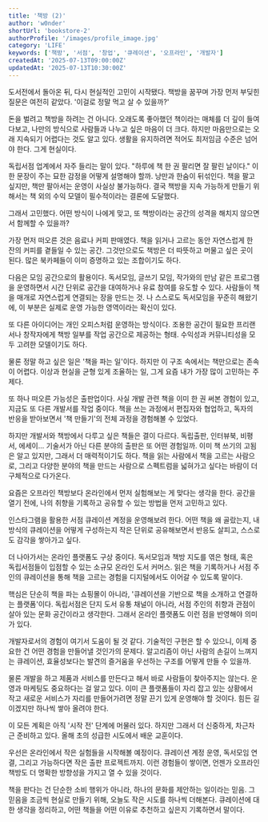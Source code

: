 ```yaml
---
title: '책방 (2)'
author: 'w0nder'
shortUrl: 'bookstore-2'
authorProfile: '/images/profile_image.jpg'
category: 'LIFE'
keywords: ['책방', '서점', '창업', '큐레이션', '오프라인', '개발자']
createdAt: '2025-07-13T09:00:00Z'
updatedAt: '2025-07-13T10:30:00Z'
---
```


<link-preview url="https://w0nder.land/s/bookstore-1" title="책방 (1)" target="_blank">
</link-preview>

도서전에서 돌아온 뒤, 다시 현실적인 고민이 시작됐다. 책방을 꿈꾸며 가장 먼저 부딪힌 질문은 여전히 같았다. '이걸로 정말 먹고 살 수 있을까?'

돈을 벌려고 책방을 하려는 건 아니다. 오래도록 좋아했던 책이라는 매체를 더 깊이 들여다보고, 나만의 방식으로 사람들과 나누고 싶은 마음이 더 크다. 하지만 마음만으로는 오래 지속되기 어렵다는 것도 알고 있다. 생활을 유지하려면 적어도 최저임금 수준은 넘어야 한다. 그게 현실이다.

독립서점 업계에서 자주 들리는 말이 있다. "하루에 책 한 권 팔리면 잘 팔린 날이다." 이 한 문장이 주는 묘한 감정을 어떻게 설명해야 할까. 낭만과 한숨이 뒤섞인다. 책을 팔고 싶지만, 책만 팔아서는 운영이 사실상 불가능하다. 결국 책방을 지속 가능하게 만들기 위해서는 책 외의 수익 모델이 필수적이라는 결론에 도달했다.

그래서 고민했다. 어떤 방식이 나에게 맞고, 또 책방이라는 공간의 성격을 해치지 않으면서 함께할 수 있을까?

가장 먼저 떠오른 것은 음료나 커피 판매였다. 책을 읽거나 고르는 동안 자연스럽게 한 잔의 커피를 곁들일 수 있는 공간. 그것만으로도 책방은 더 따뜻하고 머물고 싶은 곳이 된다. 많은 북카페들이 이미 증명하고 있는 조합이기도 하다.

다음은 모임 공간으로의 활용이다. 독서모임, 글쓰기 모임, 작가와의 만남 같은 프로그램을 운영하면서 시간 단위로 공간을 대여하거나 유료 참여를 유도할 수 있다. 사람들이 책을 매개로 자연스럽게 연결되는 장을 만드는 것. 나 스스로도 독서모임을 꾸준히 해왔기에, 이 부분은 실제로 운영 가능한 영역이라는 확신이 있다.

또 다른 아이디어는 개인 오피스처럼 운영하는 방식이다. 조용한 공간이 필요한 프리랜서나 창작자에게 책방 일부를 작업 공간으로 제공하는 형태. 수익성과 커뮤니티성을 모두 고려한 모델이기도 하다.

물론 정말 하고 싶은 일은 '책을 파는 일'이다. 하지만 이 구조 속에서는 책만으로는 존속이 어렵다. 이상과 현실을 균형 있게 조율하는 일, 그게 요즘 내가 가장 많이 고민하는 주제다.

또 하나 떠오른 가능성은 출판업이다. 사실 개발 관련 책을 이미 한 권 써본 경험이 있고, 지금도 또 다른 개발서를 작업 중이다. 책을 쓰는 과정에서 편집자와 협업하고, 독자의 반응을 받아보면서 '책 만들기'의 전체 과정을 경험해볼 수 있었다.

하지만 개발서와 책방에서 다루고 싶은 책들은 결이 다르다. 독립출판, 인터뷰북, 비평서, 에세이... 기술서가 아닌 다른 분야의 출판은 또 어떤 경험일까. 이미 책 쓰기의 고됨은 알고 있지만, 그래서 더 매력적이기도 하다. 책을 읽는 사람에서 책을 고르는 사람으로, 그리고 다양한 분야의 책을 만드는 사람으로 스펙트럼을 넓혀가고 싶다는 바람이 더 구체적으로 다가온다.

요즘은 오프라인 책방보다 온라인에서 먼저 실험해보는 게 맞다는 생각을 한다. 공간을 열기 전에, 나의 취향을 기록하고 공유할 수 있는 방법을 먼저 고민하고 있다.

인스타그램을 활용한 서점 큐레이션 계정을 운영해보려 한다. 어떤 책을 왜 골랐는지, 내 방식의 큐레이션을 어떻게 구성하는지 작은 단위로 공유해보면서 반응도 살피고, 스스로도 감각을 쌓아가고 싶다.

더 나아가서는 온라인 플랫폼도 구상 중이다. 독서모임과 책방 지도를 엮은 형태, 혹은 독립서점들이 입점할 수 있는 소규모 온라인 도서 커머스. 읽은 책을 기록하거나 서점 주인의 큐레이션을 통해 책을 고르는 경험을 디지털에서도 이어갈 수 있도록 말이다.

핵심은 단순히 책을 파는 쇼핑몰이 아니라, '큐레이션을 기반으로 책을 소개하고 연결하는 플랫폼'이다. 독립서점은 단지 도서 유통 채널이 아니라, 서점 주인의 취향과 관점이 살아 있는 문화 공간이라고 생각한다. 그래서 온라인 플랫폼도 이런 점을 반영해야 의미가 있다.

개발자로서의 경험이 여기서 도움이 될 것 같다. 기술적인 구현은 할 수 있으니, 이제 중요한 건 어떤 경험을 만들어낼 것인가의 문제다. 알고리즘이 아닌 사람의 손길이 느껴지는 큐레이션, 효율성보다는 발견의 즐거움을 우선하는 구조를 어떻게 만들 수 있을까.

물론 개발을 하고 제품과 서비스를 만든다고 해서 바로 사람들이 찾아주지는 않는다. 운영과 마케팅도 중요하다는 걸 알고 있다. 이미 큰 플랫폼들이 자리 잡고 있는 상황에서 작고 새로운 서비스가 자리를 만들어가려면 정말 끈기 있게 운영해야 할 것이다. 힘든 길이겠지만 하나씩 쌓아 올려야 한다.

이 모든 계획은 아직 '시작 전' 단계에 머물러 있다. 하지만 그래서 더 신중하게, 차근차근 준비하고 있다. 올해 초의 성급한 시도에서 배운 교훈이다.

우선은 온라인에서 작은 실험들을 시작해볼 예정이다. 큐레이션 계정 운영, 독서모임 연결, 그리고 가능하다면 작은 출판 프로젝트까지. 이런 경험들이 쌓이면, 언젠가 오프라인 책방도 더 명확한 방향성을 가지고 열 수 있을 것이다.

책을 판다는 건 단순한 소비 행위가 아니라, 하나의 문화를 제안하는 일이라는 믿음. 그 믿음을 조금씩 현실로 만들기 위해, 오늘도 작은 시도를 하나씩 더해본다. 큐레이션에 대한 생각을 정리하고, 어떤 책들을 어떤 이유로 추천하고 싶은지 기록하면서 말이다.
